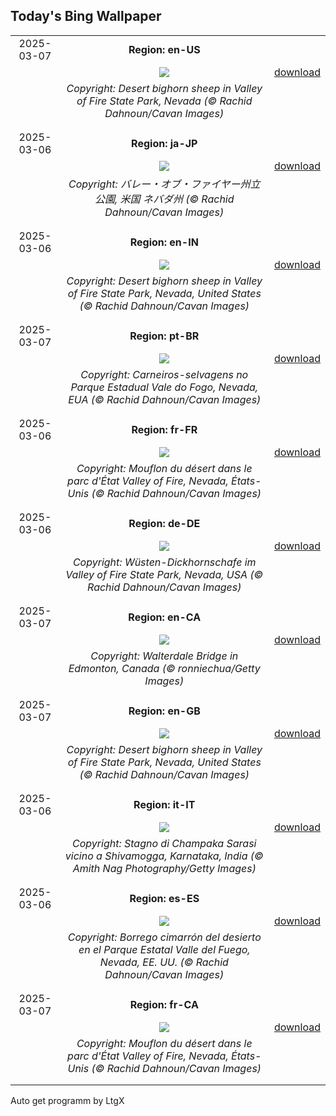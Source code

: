 ## Today's Bing Wallpaper
|      |      |      |
| :----: | :----: | :----: |
|2025-03-07|**Region: en-US**||
||![](https://www.bing.com/th?id=OHR.NevadaBigHorns_EN-US3434258986_UHD.jpg&pid=hp&w=1152&h=648&rs=1&c=4)| [download](https://www.bing.com/th?id=OHR.NevadaBigHorns_EN-US3434258986_UHD.jpg)|
||*Copyright: Desert bighorn sheep in Valley of Fire State Park, Nevada (© Rachid Dahnoun/Cavan Images)*
||
|||
|2025-03-06|**Region: ja-JP**||
||![](https://www.bing.com/th?id=OHR.NevadaBigHorns_JA-JP0367669044_UHD.jpg&pid=hp&w=1152&h=648&rs=1&c=4)| [download](https://www.bing.com/th?id=OHR.NevadaBigHorns_JA-JP0367669044_UHD.jpg)|
||*Copyright: バレー・オブ・ファイヤー州立公園, 米国 ネバダ州 (© Rachid Dahnoun/Cavan Images)*
||
|||
|2025-03-06|**Region: en-IN**||
||![](https://www.bing.com/th?id=OHR.NevadaBigHorns_EN-IN7899953604_UHD.jpg&pid=hp&w=1152&h=648&rs=1&c=4)| [download](https://www.bing.com/th?id=OHR.NevadaBigHorns_EN-IN7899953604_UHD.jpg)|
||*Copyright: Desert bighorn sheep in Valley of Fire State Park, Nevada, United States (© Rachid Dahnoun/Cavan Images)*
||
|||
|2025-03-07|**Region: pt-BR**||
||![](https://www.bing.com/th?id=OHR.NevadaBigHorns_PT-BR0962333839_UHD.jpg&pid=hp&w=1152&h=648&rs=1&c=4)| [download](https://www.bing.com/th?id=OHR.NevadaBigHorns_PT-BR0962333839_UHD.jpg)|
||*Copyright: Carneiros-selvagens no Parque Estadual Vale do Fogo, Nevada, EUA (© Rachid Dahnoun/Cavan Images)*
||
|||
|2025-03-06|**Region: fr-FR**||
||![](https://www.bing.com/th?id=OHR.NevadaBigHorns_FR-FR5758477568_UHD.jpg&pid=hp&w=1152&h=648&rs=1&c=4)| [download](https://www.bing.com/th?id=OHR.NevadaBigHorns_FR-FR5758477568_UHD.jpg)|
||*Copyright: Mouflon du désert dans le parc d'État Valley of Fire, Nevada, États-Unis (© Rachid Dahnoun/Cavan Images)*
||
|||
|2025-03-06|**Region: de-DE**||
||![](https://www.bing.com/th?id=OHR.NevadaBigHorns_DE-DE7640201407_UHD.jpg&pid=hp&w=1152&h=648&rs=1&c=4)| [download](https://www.bing.com/th?id=OHR.NevadaBigHorns_DE-DE7640201407_UHD.jpg)|
||*Copyright: Wüsten-Dickhornschafe im Valley of Fire State Park, Nevada, USA (© Rachid Dahnoun/Cavan Images)*
||
|||
|2025-03-07|**Region: en-CA**||
||![](https://www.bing.com/th?id=OHR.WalterdaleBridge_EN-CA9868203704_UHD.jpg&pid=hp&w=1152&h=648&rs=1&c=4)| [download](https://www.bing.com/th?id=OHR.WalterdaleBridge_EN-CA9868203704_UHD.jpg)|
||*Copyright: Walterdale Bridge in Edmonton, Canada (© ronniechua/Getty Images)*
||
|||
|2025-03-07|**Region: en-GB**||
||![](https://www.bing.com/th?id=OHR.NevadaBigHorns_EN-GB3106290583_UHD.jpg&pid=hp&w=1152&h=648&rs=1&c=4)| [download](https://www.bing.com/th?id=OHR.NevadaBigHorns_EN-GB3106290583_UHD.jpg)|
||*Copyright: Desert bighorn sheep in Valley of Fire State Park, Nevada, United States (© Rachid Dahnoun/Cavan Images)*
||
|||
|2025-03-06|**Region: it-IT**||
||![](https://www.bing.com/th?id=OHR.ChampakaSarasi_IT-IT6538793114_UHD.jpg&pid=hp&w=1152&h=648&rs=1&c=4)| [download](https://www.bing.com/th?id=OHR.ChampakaSarasi_IT-IT6538793114_UHD.jpg)|
||*Copyright: Stagno di Champaka Sarasi vicino a Shivamogga, Karnataka, India (© Amith Nag Photography/Getty Images)*
||
|||
|2025-03-06|**Region: es-ES**||
||![](https://www.bing.com/th?id=OHR.NevadaBigHorns_ES-ES6947397352_UHD.jpg&pid=hp&w=1152&h=648&rs=1&c=4)| [download](https://www.bing.com/th?id=OHR.NevadaBigHorns_ES-ES6947397352_UHD.jpg)|
||*Copyright: Borrego cimarrón del desierto en el Parque Estatal Valle del Fuego, Nevada, EE. UU. (© Rachid Dahnoun/Cavan Images)*
||
|||
|2025-03-07|**Region: fr-CA**||
||![](https://www.bing.com/th?id=OHR.NevadaBigHorns_FR-CA6323329151_UHD.jpg&pid=hp&w=1152&h=648&rs=1&c=4)| [download](https://www.bing.com/th?id=OHR.NevadaBigHorns_FR-CA6323329151_UHD.jpg)|
||*Copyright: Mouflon du désert dans le parc d'État Valley of Fire, Nevada, États-Unis (© Rachid Dahnoun/Cavan Images)*
||
|||

Auto get programm by LtgX
